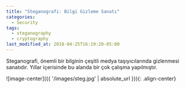 ```yaml
---
title: "Steganografi: Bilgi Gizleme Sanatı"
categories:
  - Security
tags:
  - steganography
  - cryptography
last_modified_at: 2018-04-25T16:19:20-05:00
---
```

Steganografi, önemli bir bilginin çeşitli medya taşıyıcılarında gizlenmesi sanatıdır. Yıllar içerisinde bu alanda bir çok çalışma yapılmıştır.

![image-center]({{ '/images/steg.jpg' | absolute_url }}){: .align-center}
